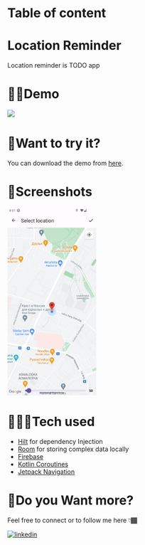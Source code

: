 # Table of content


# Location Reminder

Location reminder is TODO app

# 🤳🏾Demo

<img src="https://github.com/mustfaibra/RoFFu/blob/master/app/demo/ruffo_demo.gif" width="200">


# 🧐Want to try it?

You can download the demo from [here](https://github.com/mustfaibra/RoFFu/blob/master/app/release/roffu.apk).


# 📸Screenshots

<img src="https://github.com/aptemkov/LocationReminder/blob/master/screenshots/screen_1.png" width="200">

# 🧑🏾‍💻Tech used

* [Hilt](https://developer.android.com/training/dependency-injection/hilt-jetpack) for dependency Injection
* [Room](https://developer.android.com/training/data-storage/room) for storing complex data locally
* [Firebase](https://firebase.google.com/)
* [Kotlin Coroutines](https://developer.android.com/kotlin/coroutines)
* [Jetpack Navigation](https://developer.android.com/guide/navigation)

# 🔗Do you Want more?

Feel free to connect or to follow me here 👇🏾

[![linkedin](https://img.shields.io/badge/linkedin-0A66C2?style=for-the-badge&logo=linkedin&logoColor=white)](https://www.linkedin.com//in/aptemkov/)
